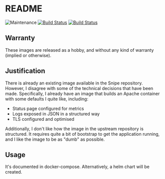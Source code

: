 # README

![Maintenance](https://img.shields.io/maintenance/yes/2018.svg)
[![Build Status](https://quay.io/repository/littlemanco/snipe-it/status "Build Status")](https://quay.io/repository/littlemanco/snipe-it/)
[![Build Status](https://travis-ci.org/littlemanco/docker-snipe-it.svg?branch=master)](https://travis-ci.org/littlemanco/docker-snipe-it)

## Warranty

These images are released as a hobby, and without any kind of warranty (implied or otherwise).

## Justification

There is already an existing image available in the Snipe repository. However, I disagree with some of the technical
decisions that have been made. Specifically, I already have an image that builds an Apache container with some defaults
I quite like, including:

  - Status page configured for metrics
  - Logs exposed in JSON in a structured way
  - TLS configured and optimised

Additionally, I don't like how the image in the upstream repository is structured. It requires quite a bit of bootstrap
to get the application running, and I like the image to be as "dumb" as possible.

## Usage

It's documented in docker-compose. Alternatively, a helm chart will be created.
